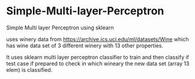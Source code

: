 # Simple-Multi-layer-Perceptron
Simple Multi layer Perceptron using sklearn

uses winery data from https://archive.ics.uci.edu/ml/datasets/Wine
which has wine data set of 3 different winery with 13 other properties.

It uses sklearn multi layer perceptron classifier to train and then classify if test case if prepared to check in which wineary the new data set (array 13 elem) is classified.

